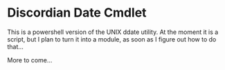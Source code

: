 # Discordian Date Cmdlet

This is a powershell version of the UNIX ddate utility.  At the moment
it is a script, but I plan to turn it into a module, as soon as I figure out how to do that...

More to come...

